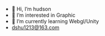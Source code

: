 - 👋 Hi, I’m hudson
- 👀 I’m interested in Graphic
- 🌱 I’m currently learning Webgl/Unity
- dshu1213@163.com

<!---
dshuu/dshuu is a ✨ special ✨ repository because its `README.md` (this file) appears on your GitHub profile.
You can click the Preview link to take a look at your changes.
--->
